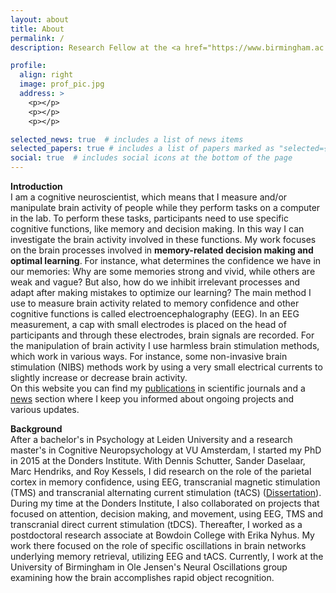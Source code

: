 ```yaml
---
layout: about
title: About
permalink: /
description: Research Fellow at the <a href="https://www.birmingham.ac.uk/research/centre-for-human-brain-health/index.aspx">Centre for Human Brain Health at the University of Birmingham</a>

profile:
  align: right
  image: prof_pic.jpg
  address: >
    <p></p>
    <p></p>
    <p></p>

selected_news: true  # includes a list of news items
selected_papers: true # includes a list of papers marked as "selected={true}"
social: true  # includes social icons at the bottom of the page
---
```


<strong>Introduction</strong><br>
I am a cognitive neuroscientist, which means that I measure and/or manipulate brain activity of people while they perform tasks on a computer in the lab. To perform these tasks, participants need to use specific cognitive functions, like memory and decision making. In this way I can investigate the brain activity involved in these functions. My work focuses on the brain processes involved in <b>memory-related decision making and optimal learning</b>. For instance, what determines the confidence we have in our memories: Why are some memories strong and vivid, while others are weak and vague? But also, how do we inhibit irrelevant processes and adapt after making mistakes to optimize our learning? The main method I use to measure brain activity related to memory confidence and other cognitive functions is called electroencephalography (EEG). In an EEG measurement, a cap with small electrodes is placed on the head of participants and through these electrodes, brain signals are recorded. For the manipulation of brain activity I use harmless brain stimulation methods, which work in various ways. For instance, some non-invasive brain stimulation (NIBS) methods work by using a very small electrical currents to slightly increase or decrease brain activity.<br>
On this website you can find my <a href="https://syanahwynn.github.io/publications/">publications</a> in scientific journals and a <a href="https://syanahwynn.github.io/news/">news</a> section where I keep you informed about ongoing projects and various updates.

<strong>Background</strong><br>
After a bachelor's in Psychology at Leiden University and a research master's in Cognitive Neuropsychology at VU Amsterdam, I started my PhD in 2015 at the Donders Institute. With Dennis Schutter, Sander Daselaar, Marc Hendriks, and Roy Kessels, I did research on the role of the parietal cortex in memory confidence, using EEG, transcranial magnetic stimulation (TMS) and transcranial alternating current stimulation (tACS) (<a href="https://repository.ubn.ru.nl/bitstream/handle/2066/216190/216190.pdf">Dissertation</a>). During my time at the Donders Institute, I also collaborated on projects that focused on attention, decision making, and movement, using EEG, TMS and transcranial direct current stimulation (tDCS). Thereafter, I worked as a postdoctoral research associate at Bowdoin College with Erika Nyhus. My work there focused on the role of specific oscillations in brain networks underlying memory retrieval, utilizing EEG and tACS. Currently, I work at the University of Birmingham in Ole Jensen's Neural Oscillations group examining how the brain accomplishes rapid object recognition.


